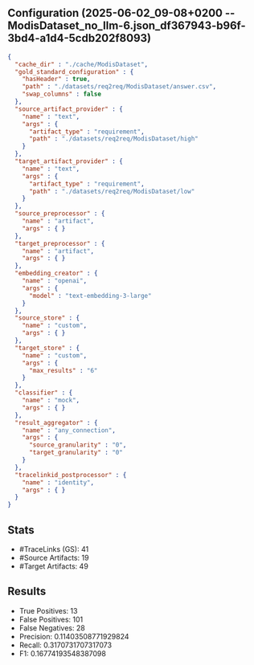 ## Configuration (2025-06-02_09-08+0200 -- ModisDataset_no_llm-6.json_df367943-b96f-3bd4-a1d4-5cdb202f8093)
```json
{
  "cache_dir" : "./cache/ModisDataset",
  "gold_standard_configuration" : {
    "hasHeader" : true,
    "path" : "./datasets/req2req/ModisDataset/answer.csv",
    "swap_columns" : false
  },
  "source_artifact_provider" : {
    "name" : "text",
    "args" : {
      "artifact_type" : "requirement",
      "path" : "./datasets/req2req/ModisDataset/high"
    }
  },
  "target_artifact_provider" : {
    "name" : "text",
    "args" : {
      "artifact_type" : "requirement",
      "path" : "./datasets/req2req/ModisDataset/low"
    }
  },
  "source_preprocessor" : {
    "name" : "artifact",
    "args" : { }
  },
  "target_preprocessor" : {
    "name" : "artifact",
    "args" : { }
  },
  "embedding_creator" : {
    "name" : "openai",
    "args" : {
      "model" : "text-embedding-3-large"
    }
  },
  "source_store" : {
    "name" : "custom",
    "args" : { }
  },
  "target_store" : {
    "name" : "custom",
    "args" : {
      "max_results" : "6"
    }
  },
  "classifier" : {
    "name" : "mock",
    "args" : { }
  },
  "result_aggregator" : {
    "name" : "any_connection",
    "args" : {
      "source_granularity" : "0",
      "target_granularity" : "0"
    }
  },
  "tracelinkid_postprocessor" : {
    "name" : "identity",
    "args" : { }
  }
}
```

## Stats
* #TraceLinks (GS): 41
* #Source Artifacts: 19
* #Target Artifacts: 49
## Results
* True Positives: 13
* False Positives: 101
* False Negatives: 28
* Precision: 0.11403508771929824
* Recall: 0.3170731707317073
* F1: 0.16774193548387098
